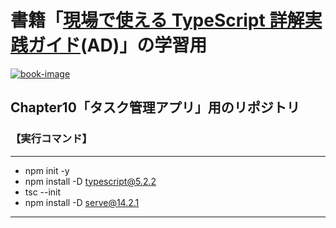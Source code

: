 # 書籍「[現場で使える TypeScript 詳解実践ガイド](https://amzn.to/4dhLaho)(AD)」の学習用

[![book-image]][ad-link]

[book-image]: https://c.media-amazon.com/images/I/81NFKx3OuRL._SY522_.jpg
[ad-link]: https://amzn.to/4dhLaho

## Chapter10「タスク管理アプリ」用のリポジトリ

### 【実行コマンド】

---

- npm init -y
- npm install -D typescript@5.2.2
- tsc --init
- npm install -D serve@14.2.1

---
